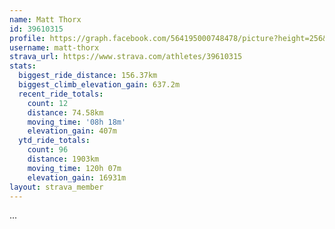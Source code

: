 ```yaml
---
name: Matt Thorx
id: 39610315
profile: https://graph.facebook.com/564195000748478/picture?height=256&width=256
username: matt-thorx
strava_url: https://www.strava.com/athletes/39610315
stats:
  biggest_ride_distance: 156.37km
  biggest_climb_elevation_gain: 637.2m
  recent_ride_totals:
    count: 12
    distance: 74.58km
    moving_time: '08h 18m'
    elevation_gain: 407m
  ytd_ride_totals:
    count: 96
    distance: 1903km
    moving_time: 120h 07m
    elevation_gain: 16931m
layout: strava_member
--- 
```

...

